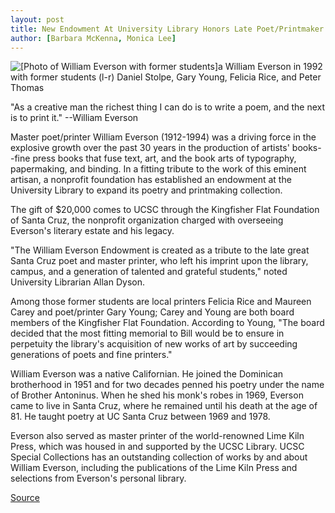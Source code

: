 ```yaml
---
layout: post
title: New Endowment At University Library Honors Late Poet/Printmaker William Everson
author: [Barbara McKenna, Monica Lee]
---
```


![\[Photo of William Everson with former students\]a][1] William Everson in 1992 with former students (l-r) Daniel Stolpe, Gary Young, Felicia Rice, and Peter Thomas

"As a creative man the richest thing I can do is to write a poem, and the next is to print it." --William Everson

Master poet/printer William Everson (1912-1994) was a driving force in the explosive growth over the past 30 years in the production of artists' books--fine press books that fuse text, art, and the book arts of typography, papermaking, and binding. In a fitting tribute to the work of this eminent artisan, a nonprofit foundation has established an endowment at the University Library to expand its poetry and printmaking collection.

The gift of $20,000 comes to UCSC through the Kingfisher Flat Foundation of Santa Cruz, the nonprofit organization charged with overseeing Everson's literary estate and his legacy.

"The William Everson Endowment is created as a tribute to the late great Santa Cruz poet and master printer, who left his imprint upon the library, campus, and a generation of talented and grateful students," noted University Librarian Allan Dyson.

Among those former students are local printers Felicia Rice and Maureen Carey and poet/printer Gary Young; Carey and Young are both board members of the Kingfisher Flat Foundation. According to Young, "The board decided that the most fitting memorial to Bill would be to ensure in perpetuity the library's acquisition of new works of art by succeeding generations of poets and fine printers."

William Everson was a native Californian. He joined the Dominican brotherhood in 1951 and for two decades penned his poetry under the name of Brother Antoninus. When he shed his monk's robes in 1969, Everson came to live in Santa Cruz, where he remained until his death at the age of 81. He taught poetry at UC Santa Cruz between 1969 and 1978.

Everson also served as master printer of the world-renowned Lime Kiln Press, which was housed in and supported by the UCSC Library. UCSC Special Collections has an outstanding collection of works by and about William Everson, including the publications of the Lime Kiln Press and selections from Everson's personal library.

[1]: http://www1.ucsc.edu/oncampus/currents/98-99/art/everson.98-07-13.gif

[Source](http://www1.ucsc.edu/oncampus/currents/98-99/07-13/everson.htm "Permalink to New endowment at University Library honors late poet/printmaker William Everson: 07-13-98")
